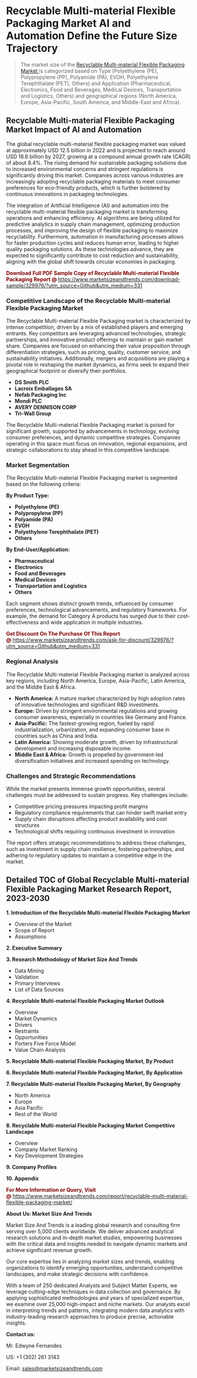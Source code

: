<h1>Recyclable Multi-material Flexible Packaging Market AI and Automation Define the Future Size Trajectory</h1><blockquote><p>The market size of the <a href="https://www.marketsizeandtrends.com/download-sample/329976/?utm_source=Github&amp;utm_medium=331" target="_blank">Recyclable Multi-material Flexible Packaging Market </a>is categorized based on Type (Polyethylene (PE), Polypropylene (PP), Polyamide (PA), EVOH, Polyethylene Terephthalate (PET), Others) and Application (Pharmaceutical, Electronics, Food and Beverages, Medical Devices, Transportation and Logistics, Others) and geographical regions (North America, Europe, Asia-Pacific, South America, and Middle-East and Africa).</p></blockquote><p><h2>Recyclable Multi-material Flexible Packaging Market Impact of AI and Automation</h2><p>The global recyclable multi-material flexible packaging market was valued at approximately USD 12.5 billion in 2022 and is projected to reach around USD 18.6 billion by 2027, growing at a compound annual growth rate (CAGR) of about 8.4%. The rising demand for sustainable packaging solutions due to increased environmental concerns and stringent regulations is significantly driving this market. Companies across various industries are increasingly adopting recyclable packaging materials to meet consumer preferences for eco-friendly products, which is further bolstered by continuous innovations in packaging technologies.</p><p>The integration of Artificial Intelligence (AI) and automation into the recyclable multi-material flexible packaging market is transforming operations and enhancing efficiency. AI algorithms are being utilized for predictive analytics in supply chain management, optimizing production processes, and improving the design of flexible packaging to maximize recyclability. Furthermore, automation in manufacturing processes allows for faster production cycles and reduces human error, leading to higher quality packaging solutions. As these technologies advance, they are expected to significantly contribute to cost reduction and sustainability, aligning with the global shift towards circular economies in packaging.</p></p><p><strong><span style="color: #800000;">Download Full PDF Sample Copy of Recyclable Multi-material Flexible Packaging Report @</span>&nbsp;</strong><a href="https://www.marketsizeandtrends.com/download-sample/329976/?utm_source=Github&amp;utm_medium=331">https://www.marketsizeandtrends.com/download-sample/329976/?utm_source=Github&amp;utm_medium=331</a></p><h3>Competitive Landscape of the Recyclable Multi-material Flexible Packaging Market</h3><p>The Recyclable Multi-material Flexible Packaging market is characterized by intense competition, driven by a mix of established players and emerging entrants. Key competitors are leveraging advanced technologies, strategic partnerships, and innovative product offerings to maintain or gain market share. Companies are focused on enhancing their value proposition through differentiation strategies, such as pricing, quality, customer service, and sustainability initiatives. Additionally, mergers and acquisitions are playing a pivotal role in reshaping the market dynamics, as firms seek to expand their geographical footprint or diversify their portfolios.</p><p><strong><p><ul><li>DS Smith PLC </li><li> Lacroix Emballages SA </li><li> Nefab Packaging Inc </li><li> Mondi PLC </li><li> AVERY DENNISON CORP </li><li> Tri-Wall Group</p></li></ul></p></strong></p><p>The Recyclable Multi-material Flexible Packaging market is poised for significant growth, supported by advancements in technology, evolving consumer preferences, and dynamic competitive strategies. Companies operating in this space must focus on innovation, regional expansions, and strategic collaborations to stay ahead in this competitive landscape.</p><h3>Market Segmentation</h3><p>The Recyclable Multi-material Flexible Packaging market is segmented based on the following criteria:</p><p><strong>By Product Type:</strong></p><p><strong><p><ul><li>Polyethylene (PE) </li><li> Polypropylene (PP) </li><li> Polyamide (PA) </li><li> EVOH </li><li> Polyethylene Terephthalate (PET) </li><li> Others</p></li></ul></p></strong></p><p><strong>By End-User/Application:</strong></p><p><strong><p><ul><li>Pharmaceutical </li><li> Electronics </li><li> Food and Beverages </li><li> Medical Devices </li><li> Transportation and Logistics </li><li> Others</p></li></ul></p></strong></p><p>Each segment shows distinct growth trends, influenced by consumer preferences, technological advancements, and regulatory frameworks. For example, the demand for Category A products has surged due to their cost-effectiveness and wide application in multiple industries.</p><p><strong><span style="color: #800000;">Get Discount On The Purchase Of This Report @&nbsp;</span></strong><a href="https://www.marketsizeandtrends.com/ask-for-discount/329976/?utm_source=Github&amp;utm_medium=331">https://www.marketsizeandtrends.com/ask-for-discount/329976/?utm_source=Github&amp;utm_medium=331</a></p><h3>Regional Analysis</h3><p>The Recyclable Multi-material Flexible Packaging market is analyzed across key regions, including North America, Europe, Asia-Pacific, Latin America, and the Middle East &amp; Africa.</p><ul><li><strong>North America:</strong> A mature market characterized by high adoption rates of innovative technologies and significant R&amp;D investments.</li><li><strong>Europe:</strong> Driven by stringent environmental regulations and growing consumer awareness, especially in countries like Germany and France.</li><li><strong>Asia-Pacific:</strong> The fastest-growing region, fueled by rapid industrialization, urbanization, and expanding consumer base in countries such as China and India.</li><li><strong>Latin America:</strong> Showing moderate growth, driven by infrastructural development and increasing disposable income.</li><li><strong>Middle East &amp; Africa:</strong> Growth is propelled by government-led diversification initiatives and increased spending on technology.</li></ul><h3>Challenges and Strategic Recommendations</h3><p>While the market presents immense growth opportunities, several challenges must be addressed to sustain progress. Key challenges include:</p><ul><li>Competitive pricing pressures impacting profit margins</li><li>Regulatory compliance requirements that can hinder swift market entry</li><li>Supply chain disruptions affecting product availability and cost structures</li><li>Technological shifts requiring continuous investment in innovation</li></ul><p>The report offers strategic recommendations to address these challenges, such as investment in supply chain resilience, fostering partnerships, and adhering to regulatory updates to maintain a competitive edge in the market.</p><h2>Detailed TOC of Global Recyclable Multi-material Flexible Packaging Market Research Report, 2023-2030</h2><p><strong>1. Introduction of the Recyclable Multi-material Flexible Packaging Market</strong></p><ul><li>Overview of the Market</li><li>Scope of Report</li><li>Assumptions&nbsp;</li></ul><p><strong>2. Executive Summary</strong></p><p><strong>3. Research Methodology of <strong>Market Size And Trends</strong></strong></p><ul><li>Data Mining</li><li>Validation</li><li>Primary Interviews</li><li>List of Data Sources&nbsp;</li></ul><p><strong>4. Recyclable Multi-material Flexible Packaging Market Outlook</strong></p><ul><li>Overview</li><li>Market Dynamics</li><li>Drivers</li><li>Restraints</li><li>Opportunities</li><li>Porters Five Force Model</li><li>Value Chain Analysis&nbsp;</li></ul><p><strong>5. Recyclable Multi-material Flexible Packaging Market, By Product</strong></p><p><strong>6. Recyclable Multi-material Flexible Packaging Market, By Application</strong></p><p><strong>7. Recyclable Multi-material Flexible Packaging Market, By Geography</strong></p><ul><li>North America</li><li>Europe</li><li>Asia Pacific</li><li>Rest of the World&nbsp;</li></ul><p><strong>8. Recyclable Multi-material Flexible Packaging Market Competitive Landscape</strong></p><ul><li>Overview</li><li>Company Market Ranking</li><li>Key Development Strategies&nbsp;</li></ul><p><strong>9. Company Profiles</strong></p><p><strong>10. Appendix</strong></p><p><strong><span style="color: #800000;">For More Information or Query, Visit @&nbsp;</span></strong><a href="https://www.marketsizeandtrends.com/report/recyclable-multi-material-flexible-packaging-market/">https://www.marketsizeandtrends.com/report/recyclable-multi-material-flexible-packaging-market/</a></p><p></p><p><strong>About Us:&nbsp;Market Size And Trends</strong></p><p>Market Size And Trends&nbsp;is a leading global research and consulting firm serving over 5,000 clients worldwide. We deliver advanced analytical research solutions and in-depth market studies, empowering businesses with the critical data and insights needed to navigate dynamic markets and achieve significant revenue growth.</p><p>Our core expertise lies in analyzing market sizes and trends, enabling organizations to identify emerging opportunities, understand competitive landscapes, and make strategic decisions with confidence.</p><p>With a team of 250 dedicated Analysts and Subject Matter Experts, we leverage cutting-edge techniques in data collection and governance. By applying sophisticated methodologies and years of specialized expertise, we examine over 25,000 high-impact and niche markets. Our analysts excel in interpreting trends and patterns, integrating modern data analytics with industry-leading research approaches to produce precise, actionable insights.</p><p><strong>Contact us:</strong></p><p>Mr. Edwyne Fernandes</p><p>US: +1 (302) 261 3143</p><p>Email: <a href="mailto:sales@marketsizeandtrends.com">sales@marketsizeandtrends.com</a>&nbsp;</p>
